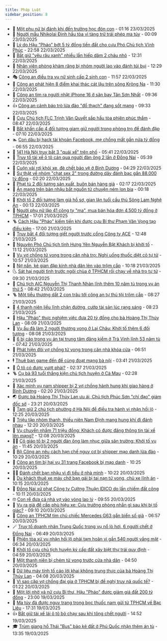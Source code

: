 ```yaml
---
title: Pháp Luật
sidebar_position: 8
---
```


<!-- dantri-phap-luat:START -->
- 🌊 [Một phụ nữ bị đánh khi đến trường học đón con](https://dantri.com.vn/phap-luat/mot-phu-nu-bi-danh-khi-den-truong-hoc-don-con-20250323075642126.htm) - 01:16 23/03/2025
- 🐲 [Người mẫu Nhikolai Đinh hầu tòa vì tàng trữ trái phép ma túy](https://dantri.com.vn/phap-luat/nguoi-mau-nhikolai-dinh-hau-toa-vi-tang-tru-trai-phep-ma-tuy-20250321104912202.htm) - 00:09 23/03/2025
- 🌁 [Lý do Hậu &quot;Pháo&quot; bớt 5 tỷ đồng tiền đất cho cựu Phó Chủ tịch Vĩnh Phúc](https://dantri.com.vn/phap-luat/ly-do-hau-phao-bot-5-ty-dong-tien-dat-cho-cuu-pho-chu-tich-vinh-phuc-20250322225759848.htm) - 22:58 22/03/2025
- 🎃 [Bắt giữ &quot;yêu râu xanh&quot; nhiều lần hiếp dâm 2 cháu nhỏ](https://dantri.com.vn/phap-luat/bat-giu-yeu-rau-xanh-nhieu-lan-hiep-dam-2-chau-nho-20250322192014259.htm) - 12:31 22/03/2025
- 🦅 [Nhân viên phòng khám răng bị nhóm người lao vào đánh túi bụi](https://dantri.com.vn/phap-luat/nhan-vien-phong-kham-rang-bi-nhom-nguoi-lao-vao-danh-tui-bui-20250322185014344.htm) - 12:29 22/03/2025
- 🎭 [Công an điều tra vụ nữ sinh cấp 2 sinh con](https://dantri.com.vn/phap-luat/cong-an-dieu-tra-vu-nu-sinh-cap-2-sinh-con-20250322181253477.htm) - 11:57 22/03/2025
- 🤗 [Công an phát hiện 8 điểm khai thác cát lậu trên sông Krông Na](https://dantri.com.vn/phap-luat/cong-an-phat-hien-8-diem-khai-thac-cat-lau-tren-song-krong-na-20250322180127713.htm) - 11:30 22/03/2025
- 🚀 [Công an tìm ra người nhặt iPhone 16 ở sân bay Tân Sơn Nhất](https://dantri.com.vn/phap-luat/cong-an-tim-ra-nguoi-nhat-iphone-16-o-san-bay-tan-son-nhat-20250322160118048.htm) - 09:36 22/03/2025
- 👍 [Công an cảnh báo trò lừa đảo &quot;đổ thạch&quot; đang sốt mạng](https://dantri.com.vn/phap-luat/cong-an-canh-bao-tro-lua-dao-do-thach-dang-sot-mang-20250322161459890.htm) - 09:33 22/03/2025
- 🧐 [Cựu Chủ tịch FLC Trịnh Văn Quyết sắp hầu tòa phiên phúc thẩm](https://dantri.com.vn/phap-luat/cuu-chu-tich-flc-trinh-van-quyet-sap-hau-toa-phien-phuc-tham-20250322153020552.htm) - 08:47 22/03/2025
- 🫶 [Bắt khẩn cấp 4 đối tượng giam giữ người trong phòng trọ để đánh đập](https://dantri.com.vn/phap-luat/bat-khan-cap-4-doi-tuong-giam-giu-nguoi-trong-phong-tro-de-danh-dap-20250322124857019.htm) - 07:10 22/03/2025
- 🏊 [Con dâu bị hack tài khoản Facebook, mẹ chồng mất gần nửa tỷ đồng](https://dantri.com.vn/phap-luat/con-dau-bi-hack-tai-khoan-facebook-me-chong-mat-gan-nua-ty-dong-20250322125612404.htm) - 06:55 22/03/2025
- 🌋 [141 Hà Nội truy bắt 3 &quot;quái xế&quot; trên phố](https://dantri.com.vn/phap-luat/141-ha-noi-truy-bat-3-quai-xe-tren-pho-20250322123617204.htm) - 05:41 22/03/2025
- 👹 [Truy tố tài xế ô tô cán qua người đàn ông 2 lần ở Đồng Nai](https://dantri.com.vn/phap-luat/truy-to-tai-xe-o-to-can-qua-nguoi-dan-ong-2-lan-o-dong-nai-20250322121823488.htm) - 05:39 22/03/2025
- 🫣 [Cuộn vải rơi khỏi xe, đè chết bảo vệ ở Bình Dương](https://dantri.com.vn/phap-luat/cuon-vai-roi-khoi-xe-de-chet-bao-ve-o-binh-duong-20250322111651699.htm) - 04:29 22/03/2025
- 🎃 [Sự thật về nhóm &quot;chat sex 2&quot; trong đường dây đánh bạc gần 88.000 tỷ đồng](https://dantri.com.vn/phap-luat/su-that-ve-nhom-chat-sex-2-trong-duong-day-danh-bac-gan-88000-ty-dong-20250316214240517.htm) - 02:20 22/03/2025
- 🌝 [Phạt tù 2 đối tượng sản xuất, buôn bán hàng giả](https://dantri.com.vn/phap-luat/phat-tu-2-doi-tuong-san-xuat-buon-ban-hang-gia-20250321202254339.htm) - 02:17 22/03/2025
- 🚀 [Án mạng trên bàn nhậu bắt nguồn từ chuyện ném lon bia](https://dantri.com.vn/phap-luat/an-mang-tren-ban-nhau-bat-nguon-tu-chuyen-nem-lon-bia-20250321210635815.htm) - 00:18 22/03/2025
- 🥷 [Khởi tố 2 đối tượng làm giả hồ sơ, gian lận tuổi cầu thủ Sông Lam Nghệ An](https://dantri.com.vn/phap-luat/khoi-to-2-doi-tuong-lam-gia-ho-so-gian-lan-tuoi-cau-thu-song-lam-nghe-an-20250321223244263.htm) - 00:13 22/03/2025
- 👺 [Người phụ nữ lập 41 công ty &quot;ma&quot;, mua bán hóa đơn 4.500 tỷ đồng ở TPHCM](https://dantri.com.vn/phap-luat/nguoi-phu-nu-lap-41-cong-ty-ma-mua-ban-hoa-don-4500-ty-dong-o-tphcm-20250321201010699.htm) - 17:01 21/03/2025
- 🪜 [Cách Hậu &quot;Pháo&quot; kiếm tiền khi được cựu Bí thư Phạm Văn Vọng tạo điều kiện](https://dantri.com.vn/phap-luat/cach-hau-phao-kiem-tien-khi-duoc-cuu-bi-thu-pham-van-vong-tao-dieu-kien-20250321205708104.htm) - 17:00 21/03/2025
- 🦄 [Truy bắt 4 đối tượng giết người trước cổng Công ty ACE](https://dantri.com.vn/phap-luat/truy-bat-4-doi-tuong-giet-nguoi-truoc-cong-cong-ty-ace-20250321193628470.htm) - 12:48 21/03/2025
- 🦍 [Nguyên Phó Chủ tịch tỉnh Hưng Yên Nguyễn Bật Khách bị khởi tố](https://dantri.com.vn/phap-luat/nguyen-pho-chu-tich-tinh-hung-yen-nguyen-bat-khach-bi-khoi-to-20250321180618617.htm) - 11:12 21/03/2025
- 🌁 [Vụ vợ chồng tử vong trong căn nhà trọ: Nghi uống thuốc diệt cỏ tự tử](https://dantri.com.vn/phap-luat/vu-vo-chong-tu-vong-trong-can-nha-tro-nghi-uong-thuoc-diet-co-tu-tu-20250321172754602.htm) - 10:57 21/03/2025
- 💯 [Nợ nần, kẻ gian đập kính nhà dân lẻn vào trộm cắp](https://dantri.com.vn/phap-luat/no-nan-ke-gian-dap-kinh-nha-dan-len-vao-trom-cap-20250321170338756.htm) - 10:18 21/03/2025
- 🌜 [Sát hại người tình trước ngôi chùa ở TPHCM rồi chạy về nhà trọ tự tử](https://dantri.com.vn/phap-luat/sat-hai-nguoi-tinh-truoc-ngoi-chua-o-tphcm-roi-chay-ve-nha-tro-tu-tu-20250321162208175.htm) - 09:30 21/03/2025
- 👹 [Chủ tịch AIC Nguyễn Thị Thanh Nhàn lĩnh thêm 10 năm tù trong vụ án thứ 5](https://dantri.com.vn/phap-luat/chu-tich-aic-nguyen-thi-thanh-nhan-linh-them-10-nam-tu-trong-vu-an-thu-5-20250321143539271.htm) - 08:42 21/03/2025
- 🪜 [Một tiểu thương dắt 2 con trâu tới công an tự thú tội trộm cắp](https://dantri.com.vn/phap-luat/mot-tieu-thuong-dat-2-con-trau-toi-cong-an-tu-thu-toi-trom-cap-20250321143055953.htm) - 08:27 21/03/2025
- 🦩 [4 thanh niên liều lĩnh chặn đường, cướp tài sản lúc rạng sáng](https://dantri.com.vn/phap-luat/4-thanh-nien-lieu-linh-chan-duong-cuop-tai-san-luc-rang-sang-20250321145841426.htm) - 08:23 21/03/2025
- 💂 [Hậu &quot;Pháo&quot; thực nghiệm việc đưa 20 tỷ đồng cho bà Hoàng Thị Thúy Lan](https://dantri.com.vn/phap-luat/hau-phao-thuc-nghiem-viec-dua-20-ty-dong-cho-ba-hoang-thi-thuy-lan-20250321143747915.htm) - 08:09 21/03/2025
- 💃 [Vụ ẩu đả làm 2 người thương vong ở Lai Châu: Khởi tố thêm 6 đối tượng](https://dantri.com.vn/phap-luat/vu-au-da-lam-2-nguoi-thuong-vong-o-lai-chau-khoi-to-them-6-doi-tuong-20250321151315234.htm) - 08:08 21/03/2025
- 🧐 [6 bị cáo trong vụ án tại trung tâm đăng kiểm ở Trà Vinh lĩnh 53 năm tù](https://dantri.com.vn/phap-luat/6-bi-cao-trong-vu-an-tai-trung-tam-dang-kiem-o-tra-vinh-linh-53-nam-tu-20250321140259385.htm) - 07:42 21/03/2025
- 🤗 [Phát hiện đôi vợ chồng tử vong trong căn nhà khóa cửa](https://dantri.com.vn/phap-luat/phat-hien-doi-vo-chong-tu-vong-trong-can-nha-khoa-cua-20250321132828342.htm) - 06:51 21/03/2025
- 🕴 [Thuê bạn game đến để cùng đoạt mạng bà nội](https://dantri.com.vn/phap-luat/thue-ban-game-den-de-cung-doat-mang-ba-noi-20250321102150847.htm) - 03:41 21/03/2025
- 🐎 [Ô tô có được vượt phải?](https://dantri.com.vn/phap-luat/o-to-co-duoc-vuot-phai-20250321092211945.htm) - 02:37 21/03/2025
- 🪜 [Cụ bà 93 tuổi thắng kiện chủ tịch huyện ở Cà Mau](https://dantri.com.vn/phap-luat/cu-ba-93-tuoi-thang-kien-chu-tich-huyen-o-ca-mau-20250321081622040.htm) - 02:28 21/03/2025
- 🤭 [Xác minh vụ nam shipper bị 2 vợ chồng hành hung khi giao hàng ở Bình Dương](https://dantri.com.vn/phap-luat/xac-minh-vu-nam-shipper-bi-2-vo-chong-hanh-hung-khi-giao-hang-o-binh-duong-20250321085351577.htm) - 02:20 21/03/2025
- 🌏 [Được bà Hoàng Thị Thúy Lan ưu ái, Chủ tịch Phúc Sơn &quot;chỉ đạo&quot; giám đốc sở](https://dantri.com.vn/phap-luat/duoc-ba-hoang-thi-thuy-lan-uu-ai-chu-tich-phuc-son-chi-dao-giam-doc-so-20250320232007116.htm) - 23:21 20/03/2025
- 🎃 [Tạm giữ 2 chủ tịch phường ở Hà Nội để điều tra hành vi nhận hối lộ](https://dantri.com.vn/phap-luat/tam-giu-2-chu-tich-phuong-o-ha-noi-de-dieu-tra-hanh-vi-nhan-hoi-lo-20250320191932489.htm) - 12:25 20/03/2025
- 🗽 [Triệu tập nhóm thanh, thiếu niên Nam Định mang hung khí đi đánh nhau](https://dantri.com.vn/phap-luat/trieu-tap-nhom-thanh-thieu-nien-nam-dinh-mang-hung-khi-di-danh-nhau-20250320175824818.htm) - 12:20 20/03/2025
- 🌁 [Vụ chuyển nhầm 71 triệu đồng: Khách có được đăng thông tin tài xế lên mạng?](https://dantri.com.vn/phap-luat/vu-chuyen-nham-71-trieu-dong-khach-co-duoc-dang-thong-tin-tai-xe-len-mang-20250320174239659.htm) - 12:08 20/03/2025
- 🧑‍💻 [Cô giáo tố bị 2 người đàn ông làm nhục giữa sân trường: Khởi tố vụ án](https://dantri.com.vn/phap-luat/co-giao-to-bi-2-nguoi-dan-ong-lam-nhuc-giua-san-truong-khoi-to-vu-an-20250320181019458.htm) - 11:45 20/03/2025
- 🌮 [Bộ Công an nêu cách hạn chế nguy cơ bị shipper mạo danh lừa đảo](https://dantri.com.vn/phap-luat/bo-cong-an-neu-cach-han-che-nguy-co-bi-shipper-mao-danh-lua-dao-20250320170942955.htm) - 10:29 20/03/2025
- 🤗 [Công an tìm bị hại vụ 31 trang Facebook bị mạo danh](https://dantri.com.vn/phap-luat/cong-an-tim-bi-hai-vu-31-trang-facebook-bi-mao-danh-20250320165709879.htm) - 10:25 20/03/2025
- 👨‍🏫 [Đánh chết bạn nhậu vì đi tiểu ở nhà mình](https://dantri.com.vn/phap-luat/danh-chet-ban-nhau-vi-di-tieu-o-nha-minh-20250320161908706.htm) - 10:22 20/03/2025
- 🎉 [Du khách thuê xe máy chở bạn gái bị tai nạn tử vong, chủ xe lĩnh án](https://dantri.com.vn/phap-luat/du-khach-thue-xe-may-cho-ban-gai-bi-tai-nan-tu-vong-chu-xe-linh-an-20250320161432048.htm) - 10:15 20/03/2025
- 🤗 [Đồng Nai xử phạt Công ty Cường Thuận IDICO do lấn chiếm đất công](https://dantri.com.vn/phap-luat/dong-nai-xu-phat-cong-ty-cuong-thuan-idico-do-lan-chiem-dat-cong-20250320162644995.htm) - 10:11 20/03/2025
- 🤓 [Con rể đưa cả nhà vợ vào vòng lao lý](https://dantri.com.vn/phap-luat/con-re-dua-ca-nha-vo-vao-vong-lao-ly-20250320154430046.htm) - 09:55 20/03/2025
- 👹 [Vụ ra giá để cấp phù hiệu xe: Cựu trưởng phòng nhắn gì sau khi bị tố giác?](https://dantri.com.vn/phap-luat/vu-ra-gia-de-cap-phu-hieu-xe-cuu-truong-phong-nhan-gi-sau-khi-bi-to-giac-20250320153536587.htm) - 09:10 20/03/2025
- 🐘 [Công an TPHCM tìm chủ chiếc Mercedes G63 gắn biển số giả](https://dantri.com.vn/phap-luat/cong-an-tphcm-tim-chu-chiec-mercedes-g63-gan-bien-so-gia-20250320134729378.htm) - 06:57 20/03/2025
- 🪄 [Truy tố doanh nhân Trung Quốc trong vụ nổ lò hơi, 6 người chết ở Đồng Nai](https://dantri.com.vn/phap-luat/truy-to-doanh-nhan-trung-quoc-trong-vu-no-lo-hoi-6-nguoi-chet-o-dong-nai-20250320113827919.htm) - 06:49 20/03/2025
- 💄 [Phiên tòa xử vụ nhận hối lộ phải tạm hoãn vì gần 540 người vắng mặt](https://dantri.com.vn/phap-luat/phien-toa-xu-vu-nhan-hoi-lo-phai-tam-hoan-vi-gan-540-nguoi-vang-mat-20250320124801884.htm) - 06:34 20/03/2025
- 🐎 [Khởi tố cựu chủ tịch huyện ký cấp đất xây biệt thự trái quy định](https://dantri.com.vn/phap-luat/khoi-to-cuu-chu-tich-huyen-ky-cap-dat-xay-biet-thu-trai-quy-dinh-20250320113112112.htm) - 04:59 20/03/2025
- 💯 [Một thanh niên bị chém tử vong trước cửa nhà dân](https://dantri.com.vn/phap-luat/mot-thanh-nien-bi-chem-tu-vong-truoc-cua-nha-dan-20250320112527913.htm) - 04:50 20/03/2025
- 💯 [Dữ liệu máy tính tố cáo lời khai không trung thực của bà Hoàng Thị Thúy Lan](https://dantri.com.vn/phap-luat/du-lieu-may-tinh-to-cao-loi-khai-khong-trung-thuc-cua-ba-hoang-thi-thuy-lan-20250320105941793.htm) - 04:08 20/03/2025
- 🌈 [Vì sao cặp vợ chồng đại gia ở TPHCM bị đề nghị truy nã quốc tế?](https://dantri.com.vn/phap-luat/vi-sao-cap-vo-chong-dai-gia-o-tphcm-bi-de-nghi-truy-na-quoc-te-20250318142752319.htm) - 01:22 20/03/2025
- 🧠 [Một lời nhờ vả nữ cựu Bí thư, Hậu &quot;Pháo&quot; được giảm giá đất 200 tỷ đồng](https://dantri.com.vn/phap-luat/mot-loi-nho-va-nu-cuu-bi-thu-hau-phao-duoc-giam-gia-dat-200-ty-dong-20250319214912982.htm) - 23:00 19/03/2025
- 🌈 [Ma túy đá được ngụy trang trong bọc thuốc nam gửi từ TPHCM về Bạc Liêu](https://dantri.com.vn/phap-luat/ma-tuy-da-duoc-nguy-trang-trong-boc-thuoc-nam-gui-tu-tphcm-ve-bac-lieu-20250319224759430.htm) - 17:31 19/03/2025
- 👍 [Bắt giữ tài xế lái ô tô bỏ chạy sau khi tông chết người](https://dantri.com.vn/phap-luat/bat-giu-tai-xe-lai-o-to-bo-chay-sau-khi-tong-chet-nguoi-20250319204559396.htm) - 14:52 19/03/2025
- 🎓 [Trùm giang hồ Thái &quot;Bus&quot; bảo kê đất ở Phú Quốc nhận thêm án tù](https://dantri.com.vn/phap-luat/trum-giang-ho-thai-bus-bao-ke-dat-o-phu-quoc-nhan-them-an-tu-20250319201018223.htm) - 13:35 19/03/2025<!-- dantri-phap-luat:END -->
